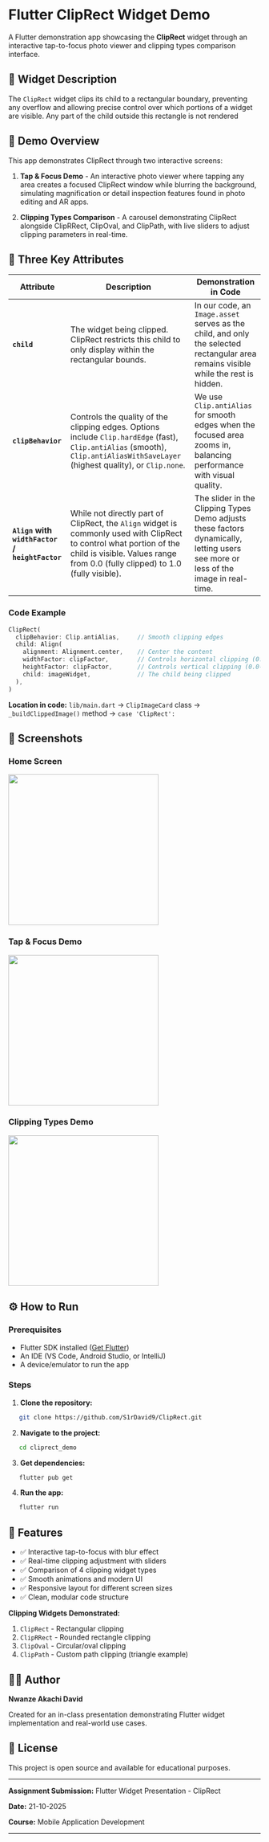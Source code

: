 # Flutter ClipRect Widget Demo

A Flutter demonstration app showcasing the **ClipRect** widget through an interactive tap-to-focus photo viewer and clipping types comparison interface.

## 🧩 Widget Description

The `ClipRect` widget clips its child to a rectangular boundary, preventing any overflow and allowing precise control over which portions of a widget are visible. Any part of the child outside this rectangle is not rendered

## 📱 Demo Overview

This app demonstrates ClipRect through two interactive screens:

1. **Tap & Focus Demo** - An interactive photo viewer where tapping any area creates a focused ClipRect window while blurring the background, simulating magnification or detail inspection features found in photo editing and AR apps.

2. **Clipping Types Comparison** - A carousel demonstrating ClipRect alongside ClipRRect, ClipOval, and ClipPath, with live sliders to adjust clipping parameters in real-time.


## 🔑 Three Key Attributes

| Attribute | Description | Demonstration in Code |
|-----------|-------------|----------------------|
| **`child`** | The widget being clipped. ClipRect restricts this child to only display within the rectangular bounds. | In our code, an `Image.asset` serves as the child, and only the selected rectangular area remains visible while the rest is hidden. |
| **`clipBehavior`** | Controls the quality of the clipping edges. Options include `Clip.hardEdge` (fast), `Clip.antiAlias` (smooth), `Clip.antiAliasWithSaveLayer` (highest quality), or `Clip.none`. | We use `Clip.antiAlias` for smooth edges when the focused area zooms in, balancing performance with visual quality. |
| **`Align` with `widthFactor` / `heightFactor`** | While not directly part of ClipRect, the `Align` widget is commonly used with ClipRect to control what portion of the child is visible. Values range from 0.0 (fully clipped) to 1.0 (fully visible). | The slider in the Clipping Types Demo adjusts these factors dynamically, letting users see more or less of the image in real-time. |

### Code Example
```dart
ClipRect(
  clipBehavior: Clip.antiAlias,     // Smooth clipping edges
  child: Align(
    alignment: Alignment.center,    // Center the content
    widthFactor: clipFactor,        // Controls horizontal clipping (0.0-1.0)
    heightFactor: clipFactor,       // Controls vertical clipping (0.0-1.0)
    child: imageWidget,             // The child being clipped
  ),
)
```

**Location in code:** `lib/main.dart` → `ClipImageCard` class → `_buildClippedImage()` method → `case 'ClipRect':`

## 📸 Screenshots

### Home Screen
<img src="C:\Users\Akachi\flutter_mobile_projects\ClipRect\cliprect_demo\screenshots\home_screen.png" width="300">

### Tap & Focus Demo
<img src="C:\Users\Akachi\flutter_mobile_projects\ClipRect\cliprect_demo\screenshots\tapfocus_screen.png" width="300">

### Clipping Types Demo
<img src="C:\Users\Akachi\flutter_mobile_projects\ClipRect\cliprect_demo\screenshots\clipping_screen.png" width="300">

## ⚙️ How to Run

### Prerequisites
- Flutter SDK installed ([Get Flutter](https://flutter.dev/docs/get-started/install))
- An IDE (VS Code, Android Studio, or IntelliJ)
- A device/emulator to run the app

### Steps

1. **Clone the repository:**
```bash
   git clone https://github.com/S1rDavid9/ClipRect.git
```

2. **Navigate to the project:**
```bash
   cd cliprect_demo
```

3. **Get dependencies:**
```bash
   flutter pub get
```

4. **Run the app:**
```bash
   flutter run
```


## 🎨 Features

- ✅ Interactive tap-to-focus with blur effect
- ✅ Real-time clipping adjustment with sliders
- ✅ Comparison of 4 clipping widget types
- ✅ Smooth animations and modern UI
- ✅ Responsive layout for different screen sizes
- ✅ Clean, modular code structure



**Clipping Widgets Demonstrated:**
1. `ClipRect` - Rectangular clipping
2. `ClipRRect` - Rounded rectangle clipping
3. `ClipOval` - Circular/oval clipping
4. `ClipPath` - Custom path clipping (triangle example)


## 👨‍🎓 Author

**Nwanze Akachi David**

Created for an in-class presentation demonstrating Flutter widget implementation and real-world use cases.

## 📝 License

This project is open source and available for educational purposes.

---

**Assignment Submission:** Flutter Widget Presentation - ClipRect

**Date:** 21-10-2025 

**Course:** Mobile Application Development

---


